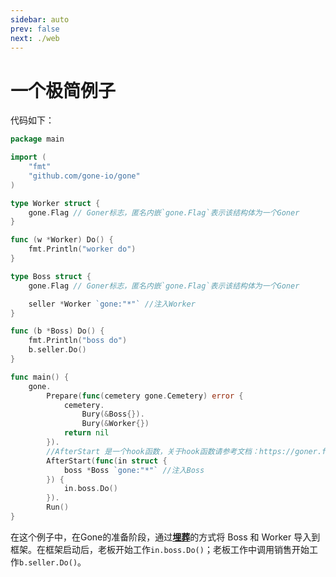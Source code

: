 ```yaml
---
sidebar: auto
prev: false
next: ./web
---
```


# 一个极简例子

代码如下：
```go
package main

import (
	"fmt"
	"github.com/gone-io/gone"
)

type Worker struct {
	gone.Flag // Goner标志，匿名内嵌`gone.Flag`表示该结构体为一个Goner
}

func (w *Worker) Do() {
	fmt.Println("worker do")
}

type Boss struct {
	gone.Flag // Goner标志，匿名内嵌`gone.Flag`表示该结构体为一个Goner

	seller *Worker `gone:"*"` //注入Worker
}

func (b *Boss) Do() {
	fmt.Println("boss do")
	b.seller.Do()
}

func main() {
	gone.
		Prepare(func(cemetery gone.Cemetery) error {
			cemetery.
				Bury(&Boss{}).
				Bury(&Worker{})
			return nil
		}).
		//AfterStart 是一个hook函数，关于hook函数请参考文档：https://goner.fun/zh/guide/hooks.html
		AfterStart(func(in struct {
			boss *Boss `gone:"*"` //注入Boss
		}) {
			in.boss.Do()
		}).
		Run()
}
```
在这个例子中，在Gone的准备阶段，通过[**埋葬**](https://goner.fun/zh/guide/core-concept.html#bury-%E5%9F%8B%E8%91%AC)的方式将 Boss 和 Worker 导入到框架。在框架启动后，老板开始工作`in.boss.Do()`；老板工作中调用销售开始工作`b.seller.Do()`。